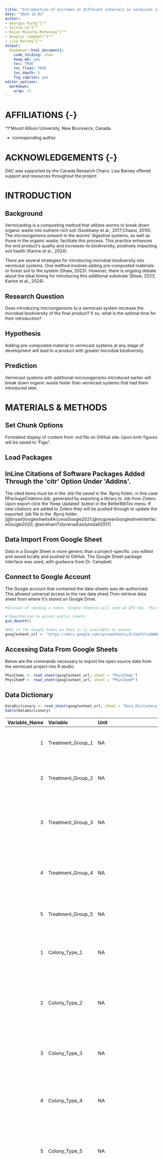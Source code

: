 ```yaml
---
title: "Introduction of microbes at different intervals in vermicast systems"
date: "2024-12-03"
author:
- Georgia Pardy^1^*
- Sylvia Le^1^*
- Rajan Minocha-McKenney^1^*
- Douglas Campbell^1^*
- Liza Barney^1^*
output:
  bookdown::html_document2:
    code_folding: show
    keep_md: yes
    toc: TRUE
    toc_float: TRUE
    toc_depth: 6
    fig_caption: yes
editor_options: 
  markdown: 
    wrap: 72
---
```

<style type="text/css">
p.caption {
  font-size: 18px;
}
</style>

# **AFFILIATIONS** {-}
^1^Mount Allison University, New Brunswick, Canada  
* corresponding author


# **ACKNOWLEDGEMENTS** {-}
DAC was supported by the Canada Research Chairs.
Lisa Barney offered support and resources throughout the project



# **INTRODUCTION**

## Background   
Vermicasting is a composting method that utilizes worms to break down organic waste into nutrient-rich soil (Soobhany et al., 2017;Chaoui, 2010). The microorganisms present in the worms' digestive systems, as well as those in the organic waste, facilitate this process. This practice enhances the end product's quality and increases its biodiversity, positively impacting soil health (Karine et al., 2024). 

There are several strategies for introducing microbial biodiversity into vermicast systems. One method involves adding pre-composted materials or forest soil to the system (Shaw, 2023). However, there is ongoing debate about the ideal timing for introducing this additional substrate (Shaw, 2023; Karine et al., 2024). 

## Research Question   
Does introducing microorganisms to a vermicast system increase the microbial biodiversity of the final product? If so, what is the optimal time for their introduction? 

## Hypothesis   
Adding pre-composted material to vermicast systems at any stage of development will lead to a product with greater microbial biodiversity. 

## Prediction   
Vermicast systems with additional microorganisms introduced earlier will break down organic waste faster than vermicast systems that had them introduced later.



# **MATERIALS & METHODS** 

## Set Chunk Options
Formatted display of content from .md file on GitHub site.
Upon knitr figures will be saved to 'Figs/'.


## Load Packages


## InLine Citations of Software Packages Added Through the 'citr' Option Under 'Addins'.  
The cited items must be in the .bib file saved in the .Rproj folder; in this case RPackageCitations.bib, generated by exporting a library to .bib from Zotero. Upon export click the 'Keep Updated' button in the BetterBibTex menu. If new citations are added to Zotero they will be pushed through to update the exported .bib file in the .Rproj folder.
[@bryanGooglesheets4AccessGoogle2021;@mcgowanGoogledriveInterfaceGoogle2020; @wickhamTidyverseEasilyInstall2017]

## Data Import From Google Sheet
Data in a Google Sheet is more generic than a project-specific .csv edited and saved locally and pushed to GitHub. The Google Sheet package interface was used, with guidance from Dr. Campbell.

## Connect to Google Account
The Google account that contained the data-sheets was de-authorized. This allowed universal access to the raw data sheet.Then retrieve data sheet from where it's stored on Google Drive.

```r
#Instead of sending a token, Google Sheets4 will send an API key. This can be used to access public resources for which no Google sign-in is required.

# Deauthorize to access public sheets
gs4_deauth()

#URL of the Google Sheet so that it is available to anyone
googlesheet_url <- "https://docs.google.com/spreadsheets/d/1VpTn7voQ0889RoEloQtZFyVJyPMIRbACklrrquOiC7c/edit?usp=sharing"
```

## Accessing Data From Google Sheets
Below are the commands necessary to import the open source data from the vermicast project into R studio.

```r
PhysChemL <- read_sheet(googlesheet_url, sheet = "PhysChemL")
PhysChemP <- read_sheet(googlesheet_url, sheet = "PhysChemP")
```
## Data Dictionary 

```r
DataDictionary <- read_sheet(googlesheet_url, sheet = "Data_Dictionary")
kable(DataDictionary)
```



| Variable_Name|Variable          |Unit                                                  |Notes                                                                                             |
|-------------:|:-----------------|:-----------------------------------------------------|:-------------------------------------------------------------------------------------------------|
|             1|Treatment_Group_1 |NA                                                    |Consisted of worms and apples added in week 1                                                     |
|             2|Treatment_Group_2 |NA                                                    |Consisted of worms, apples, and dirt addedin week 1.                                              |
|             3|Treatment_Group_3 |NA                                                    |Consisted of worms and apples added in week 1. Dirt was added in week 0.                          |
|             4|Treatment_Group_4 |NA                                                    |Consisted of worms and apples added in week 1. Dirt was added in week 2.                          |
|             5|Treatment_Group_5 |NA                                                    |Consisted of dirt and apples added in week 1.                                                     |
|             1|Colony_Type_1     |NA                                                    |Bright yellow, opaque, slightly elevated, rounded edges                                           |
|             2|Colony_Type_2     |NA                                                    |Long spindly protusions, semi opaque, flat but will overlap on each other, hairlike               |
|             3|Colony_Type_3     |NA                                                    |Brownish water, slightly elevated, smooth edges and texture                                       |
|             4|Colony_Type_4     |NA                                                    |Off white colour, smooth texture and edges, circullar, slightly elevated                          |
|             5|Colony_Type_5     |NA                                                    |Off white colour, smooth textutre, rough edged, slightly elevated                                 |
|             6|Colony_Type_6     |NA                                                    |Orange hue, smooth texture, smooth edges, slightly elevated                                       |
|             7|Colony_Type_7     |NA                                                    |Fuzzy apperance, white-ish, slightly elevated                                                     |
|             8|Colony_Type_8     |NA                                                    |Speckeld colonies, bubble like, translucent but specks were more opaque, rough, slightly elevated |
|             9|Colony_Type_9     |NA                                                    |Pink hue, smooth texture, smooth texture, smooth edges, elevated, opaque                          |
|            10|Colony_Type_10    |NA                                                    |White-yellowish, butter surface, slightly elevated, entire margin, circular, dull, opaque         |
|            11|Colony_Type_11    |NA                                                    |Yellow, glistering surface, slightly elevated, circular, translucent                              |
|            12|Colony_Type_12    |NA                                                    |White, opaque, thin layer cover the area of plate                                                 |
|            13|Colony_Type_13    |NA                                                    |White at the middle, on way out more translucent, circular, slightly elevated                     |
|            14|Colony_Type_14    |NA                                                    |Black fungus                                                                                      |
|            15|Colony_Type_15    |NA                                                    |White fungus                                                                                      |
|            16|Colony_Type_16    |NA                                                    |Yellow-darkish, circular, rlight eflected, half transluted, slightly elevated                     |
|            17|Colony_Type_17    |NA                                                    |Dark pink, smooth surface, circular, opaque                                                       |
|             1|Gram_Positive     |NA                                                    |Positive gram-stained colonies displayed a purple staining                                        |
|             0|Gram_Negative     |NA                                                    |Negative gram-stained colonies displayed a pink staining                                          |
|            NA|Size_um           |um                                                    |NA                                                                                                |
|             1|Motile            |NA                                                    |Microbes that were motile                                                                         |
|            NA|Plate_Code        |Treatment_InoculationWeek_ObserveWeek_ColonyTypeCount |NA                                                                                                |


## Vermicast Setup

<img src="../Data/RawData/Method_Set_Up.png" width="100%" height="800pt" />

## Treatment Groups
1. Worms and apples
2. Worms, apples and dirt
3. Worms, apples and dirt one week before
4. Worms, apples and dirt one week after
5. Dirt and apples

## Vermicast Pellet and Liquid Output Analyzation and Characterization 

<div class="figure">
<img src="../Data/RawData/Method_Overall_Set_Up.png" alt=" Schematic of vermicast culturing process for worm pellet liquid output. Colony analysis of colonies using microscopy and gram-staining. Created using BioRender.com." width="100%" height="300pt" />
<p class="caption">(\#fig:methods_overview) Schematic of vermicast culturing process for worm pellet liquid output. Colony analysis of colonies using microscopy and gram-staining. Created using BioRender.com.</p>
</div>

## Examples of Innoculated Petri Dishes From Vermicast Outputs

<div class="figure">
<img src="../Data/RawData/Plate_Colony_Examples.png" alt=" Examples of innoculated vermicast liquid outputs for treatment groups 1-5 from left to right, respectively. Vermicast output was cultured on triptic-soy agar plates." width="100%" height="200pt" />
<p class="caption">(\#fig:plate_examples) Examples of innoculated vermicast liquid outputs for treatment groups 1-5 from left to right, respectively. Vermicast output was cultured on triptic-soy agar plates.</p>
</div>



# **RESULTS**


# Biodivesity of Vermicast Liquid & Pellet Output

## Biodivesity of Vermicast Liquid Output


```r
PhysChemL |>
  ggplot() +
  geom_histogram(aes(Colony_Type), fill = "#7bbea5") +
  facet_grid(rows = vars(Treatment)) +
  theme_bw() +
  labs(
    title = "Colony Types From Vericast Liquid Across Treatment Groups 1-5"
  )
```

![](Figs/colony_explore_liquid-1.png)<!-- -->

Figure 4. Identification of colony types from vermicast liquid of treatment groups 1-5 from microscopy observations. Identifies treatment 5 as a potential outlier due to fungal contamination. 

According to Figure 4, treatment 5 was identified as an outlier due to the presence of a fungus that covered most of the colonies, rendering them inaccessible. To enhance the visualization of the similarities and differences in colony biodiversity across the treatments, treatment 5 was excluded from the analysis.

## Biodivesity of The Vermicast Liquid Output of Treatment Groups 1-4


```r
PhysChemL |>
  filter(Treatment != 5) |>
  ggplot() +
  geom_histogram(aes(Colony_Type), fill = "#7bbea5") +
  facet_grid(rows = vars(Treatment)) +
  theme_bw() +
  labs(
    title = "Colony Types From Vericast Liquid Across Treatment Groups 1-4"
  )
```

![](Figs/colony_explore_liquid_filter_treatment5-1.png)<!-- -->

Figure 5. Identification of colony types from vermicast liquid outputs of treatment groups 1-4 from microscopy observations. 

## Biodivesity of The Vermicast Pellet Output of Treatment Groups 1-4


```r
PhysChemP |>
  ggplot() +
  geom_histogram(aes(Colony_Type),fill = "#ef926e" ) +
  facet_grid(rows = vars(Treatment)) +
  theme_bw() +
  labs(
    title = "Colony Types From Vericast Pellet Across Treatment Groups 1-4"
  )
```

![](Figs/colony_explore_pellet-1.png)<!-- -->

Figure 6. Identification of colony types from vermicast pellet outputs of treatment groups 1-5 from microscopy observations. The results indicate minimal diversity between colony types among the treatments.

The main product of a vermicast system is the pellet formed through the decomposition carried out by microorganisms in the worm's digestive tract. Tests were performed to evaluate the bacterial colonies' biodiversity in the pellets across treatment groups 1-5. Figure 6 indicates minimal diversity between colony types among the treatments.

## Comparasion of Vermicast Liquid Output and Vermicast Pellet Output


```r
# Combine two data frames
PhysChem_combined <- bind_rows(
  PhysChemP %>% mutate(Source = "Pellet"),
  PhysChemL %>% mutate(Source = "Liquid")
)

# Plot the data
  ## scale_fill_brewer(palette = "______"): set color for the graph
  ## position = "dodge" : put the columns side-by-side
  ## binwidth = ____ : changing size of the columns
ggplot(PhysChem_combined) +
  geom_histogram(aes(x = Colony_Type, fill = Source), position = "dodge", binwidth = 1) +
  facet_grid(rows = vars(Treatment)) +
  theme_bw() +
  scale_fill_brewer(palette = "Set2") +
  labs(
    title = "Comparison of Colony Types Between Liquid and Pellet Vermicast Outputs",
    x = "Colony_Type",
    y = "Count",
    fill = "Legend"
  )
```

![](Figs/colony_liquid_pellet_comparasion-1.png)<!-- -->

Figure 7. Identification of colony types for liquid and pellet vermicast outputs of treatment groups 1-5 from microscopy observations.

Following the initial observation that bacterial colonies exhibited reduced biodiversity in the pellets compared to the liquid outputs, it was determined that a comparative analysis of the results across treatments would be beneficial. Figure 7 illustrates that microbial biodiversity is more pronounced in the colonies derived from the liquid of each treatment than in the pellet vermicast. This finding suggests that the microbial diversity present in vermicast systems is not sourced from the worms' gut.



# Charateristics of Colonies using Microscopy

## Analysis of Bacterial Colonies Using Microscopy

Microscopy was used to identify differences between bacterial colonies. This method allowed us to verify whether colonies that shared a similar appearance were indeed the same type of bacteria by analyzing their shapes and conducting gram-staining tests.


```r
PhysChemL |>
  ggplot() +
  geom_histogram(aes(Plate_Colony),fill = "#7bbea5") +
  facet_grid(rows = vars(Treatment)) +
  theme_bw() 
```

![](Figs/plate_colony_explore-1.png)<!-- -->

Figure 8. Number of colonies and bacteria types of each colonies for vermicast liquid output across treatment groups 1-5. Results were observed using microscopy.

## Analysis of Colony Shapes Using Microscopy

Examining the different sizes and shapes of the colonies provides insights into the different forms of bacteria present after each treatment. This analysis increases our understanding of the biodiversity of bacteria in each colony.


```r
PhysChemL |>
  ggplot() +
  geom_histogram(aes(Shape), stat="count", fill = "#7bbea5") +
  facet_grid(rows = vars(Treatment)) +
  theme_bw()+
  labs(
    title = "Bacteria Shapes of Vermicast Liquid From Treatment Groups 1-5"
  )
```

![](Figs/shape_explore-1.png)<!-- -->

Figure 9. Comparison of colony shapes among treatment groups 1-5 from vermicast liquid output. Results were observed using microscopy.

## Analysis of Bacteria Sizes Using Microscopy


```r
PhysChemL |>
  ggplot() +
  geom_histogram(aes(Size_um),fill = "#7bbea5") +
  facet_grid(rows = vars(Treatment)) +
  theme_bw() +
  labs(
    title = "Colony Size Across Treatments in Compost Liquid"
  )
```

![](Figs/size_explore-1.png)<!-- -->

Figure 10. Comparison of colony sizes among treatment groups 1-5 from vermicast liquid output. Results were observed using microscopy.

## Analysis of Releationship Between Bacteria Size and Shapes Between Treatment Groups


```r
PhysChemL |>
  ggplot() +
  geom_histogram(aes(Size_um), fill = "#7bbea5") +
  facet_grid(rows = vars(Treatment), cols = vars(Shape)) +
  theme_bw() +
  labs(
    title = "Comparison of Bacteria Size & Shape From Treatments 1-5 of Vermicast Liquid"
  )
```

![](Figs/size_shape_explore-1.png)<!-- -->

Figure 11. Comparison of different size (um) and shapes among treatment groups 1-5 from vermicast liquid output. Results were observed using microscopy.

Figure 11 displays the different sizes and shapes of bacteria found in each treatment group. It indicates that while some colonies share similar shapes, they differ in size. This suggests that although certain colonies may look alike, they actually consist of different types of bacteria.



# Gram Staining

## Analysis of Gram Stained Colonies Across Treatments


```r
PhysChemL |>
  ggplot() +
  geom_histogram(aes(Gram),fill = "#7bbea5") +
  facet_grid(rows = vars(Treatment)) +
  theme_bw() +
  labs(
    title = "Colony Gram Across Treatments of Compost Pallet "
  )
```

![](Figs/gram_explore-1.png)<!-- -->

Figure 12. Comparison of gram stain (0 = negative, 1 =positive) among treatment groups 1-5 from vermicast liquid output. Results were observed using microscopy.


## Analysis of Gram Stained Colonies and Bacteria Shape


```r
PhysChemL |>
  ggplot() +
  geom_histogram(aes(Gram),fill = "#7bbea5") +
  facet_grid(rows = vars(Treatment), cols = vars(Shape)) +
  theme_bw() +
  labs(
    title = "Colony Gram Across Treatments and Shapes in Compost Liquid"
  )
```

![](Figs/shape_gram_explore-1.png)<!-- -->

Figure 13. Comparison of gram stain and shapes among treatment groups 1-5 from vermicast liquid output. Results were observed using microscopy.


## Analysis of Gram Stained and Colony Type


```r
## scale_x_continuous(breaks = c(a,b)) : in which set x-axis to display specific numbers value
PhysChemL |>
  ggplot() +
  geom_histogram(aes(Gram),fill = "#7bbea5", binwidth = 0.2) +
  facet_grid(rows = vars(Treatment), cols = vars(Colony_Type)) +
  scale_x_continuous(breaks = c(0, 1)) +
  theme_bw()+
  labs(
    title = "Colony Gram Across Treatments and Colony Types of Compost Liquid"
  )
```

![](Figs/gram_colonytype_explore-1.png)<!-- -->

Figure 14. Identification of gram staining (0 = negative, 1 =positive) for the different colony types from vermicast liquid output for treatment groups 1-5. Results were observed using microscopy.

Figure 14 shows the gram positive or negative stains observed in the colonies of treatment groups 1-5. This allows us to determine if the colonies maintain consistent gram types across treatments. If not, they are likely to represent different colonies.

## Example of Gram Stains from Treatment Groups 1-5

<div class="figure">
<img src="../Data/RawData/Gram_Stain_Groups.png" alt=" Examples of gram stains from treatment groups 1-5 at 40x magnification using microscopy." width="100%" height="400pt" />
<p class="caption">(\#fig:gram_stain_examples) Examples of gram stains from treatment groups 1-5 at 40x magnification using microscopy.</p>
</div>

Figure 15 shows examples of gram stains from treatment groups 1-5. This includes two examples from treatment group 4, demonstrating contrasting results between colonies of the same treatment group. This indicates that there were gram positive and negative bacteria present in the different colony types and treatment groups.


# **CONCLUSIONS**

The hypothesis was supported, but the prediction was inaccurate, it did not matter when the supplementary microbes were introduced. Future directions include performing more biochemical characterization and how we could apply this to home vermicast systems


# **REFERENCES**

Bordessa, K. (2022) Attainable Sustainable: The Lost Art of Self-Reliant Living, National Geographic.

Chaoui, H. (2010) Vermicasting (or vermicomposting). Ontario.ca.

Karine, S., Elizaveta, G., Valeriia, K., Andrey, V., and Andrey, G. (2024) Comparative intestine 
microbiome dynamics of the earthworm Eisenia fetida cultivated in sewage sludge and peat. Bioresource Technology Reports 27: 101948.

Kelova, M.E., Ali, A.M., Eich-Greatorex, S., Dörsch, P., Kallenborn, R., and Jenssen, P.D. (2021) Small-scale on-site treatment of fecal matter: comparison of treatments for resource recovery and sanitization. Environ Sci Pollut Res 28: 63945–63964.

Nature’s Footprint Billions of Microorganisms in the Worm Bin. Nature’s Footprint.

Piccirillo, P. (2016) The Worm Farming Revolution, Outskirts Press.

Shaw, J. (2023) Vermicomposting at Home. Uncle Jim’s Worm Farm.

Soobhany, N., Mohee, R., and Garg, V.K. (2017) Inactivation of bacterial pathogenic load in compost against vermicompost of organic solid waste aiming to achieve sanitation goals: A review. Waste Management 64: 51–62.



